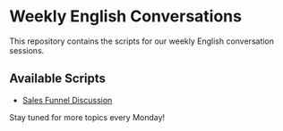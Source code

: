 # Weekly English Conversations

This repository contains the scripts for our weekly English conversation sessions.

## Available Scripts

- [Sales Funnel Discussion](sales_funnel.md)

Stay tuned for more topics every Monday!
